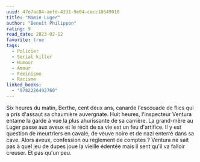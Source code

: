 ```yaml
---
uuid: 47e7ac84-aefd-4331-9e04-cacc18649018
title: "Mamie Luger"
author: "Benoît Philippon"
rating: 9
read_date: 2023-02-12
favorite: true
tags:
  - Policier
  - Serial killer
  - Humour
  - Amour
  - Féminisme
  - Racisme
linked_books:
  - "9782226492760"
---
```


Six heures du matin, Berthe, cent deux ans, canarde l'escouade de flics qui a pris d'assaut sa chaumière auvergnate. Huit heures, l'inspecteur Ventura entame la garde à vue la plus ahurissante de sa carrière. La grand-mère au Luger passe aux aveux et le récit de sa vie est un feu d'artifice. Il y est question de meurtriers en cavale, de veuve noire et de nazi enterré dans sa cave. Alors aveux, confession ou règlement de comptes ? Ventura ne sait pas à quel jeu de dupes joue la vieille édentée mais il sent qu'il va falloir creuser. Et pas qu'un peu.